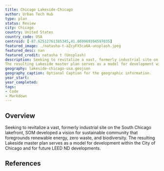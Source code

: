 ```yaml
---
title: Chicago Lakeside-Chicago
author: Urban Tech Hub
type: plan
status: Review
city: Chicago
country: United States
country_code: USA
centroid: [-87.62512761385345,41.869969394597035]
featured_image: ./natasha-t-aZcyFX5ca6A-unsplash.jpeg
featured_desc: nan
featured_credit: natasha t (Unsplash)
description: Seeking to revitalize a vast, formerly industrial site on the South Chicago lakefront, SOM developed a vision for sustainable community that foregrounds renewable energy, zero waste, and biodiversity.
The resulting Lakeside master plan serves as a model for development within the City of Chicago and for future LEED ND developments.
geography: lakeside-chicago-usa.geojson
geography_caption: Optional Caption for the geographic information.
year_start:
year_completed:
tags:
- Code
- Markdown
---
```


## Overview

Seeking to revitalize a vast, formerly industrial site on the South Chicago lakefront, SOM developed a vision for sustainable community that foregrounds renewable energy, zero waste, and biodiversity.
The resulting Lakeside master plan serves as a model for development within the City of Chicago and for future LEED ND developments.

## References
